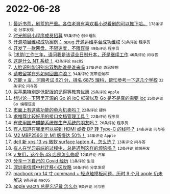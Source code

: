 # 2022-06-28

1. [最近书荒，剧荒的严重。各位老哥有喜欢看小说看剧的可以推下哈。](https://www.v2ex.com/t/862603) `178条评论` `分享发现`
1. [时光邮局小程序成员招募](https://www.v2ex.com/t/862632) `55条评论` `创业组队`
1. [开源项目维权成功案例： spug 开源运维平台成功维权](https://www.v2ex.com/t/862599) `51条评论` `程序员`
1. [开发了一款网盘，不限速度，不限容量](https://www.v2ex.com/t/862608) `49条评论` `程序员`
1. [[求助]工作三年，请问我是该读全日制升本，还是继续工作](https://www.v2ex.com/t/862648) `46条评论` `问与答`
1. [这是什么 NT 系统！](https://www.v2ex.com/t/862658) `43条评论` `macOS`
1. [人脸识别能识别出双胞胎谁是谁来吗](https://www.v2ex.com/t/862633) `37条评论` `奇思妙想`
1. [请教留学在外如何回国冲浪？](https://www.v2ex.com/t/862636) `34条评论` `宽带症候群`
1. [万能 v 友，河南考试 621 分，排名 6875 理科，帮忙参考一下这几个学校](https://www.v2ex.com/t/862656) `32条评论` `问与答`
1. [买苹果特别是低配版的记得等教育优惠](https://www.v2ex.com/t/862642) `25条评论` `Apple`
1. [想讨论一下阿里开源的 Go 的 IoC 框架以及 Go 是不是真的需要 ioc](https://www.v2ex.com/t/862639) `25条评论` `Go 编程语言`
1. [市面上有这些功能的单片机卖吗？](https://www.v2ex.com/t/862621) `22条评论` `硬件`
1. [求推荐比较好用的接口文档管理工具？](https://www.v2ex.com/t/862607) `22条评论` `程序员`
1. [有使用国产麒麟系统做生产系统的朋友吗？](https://www.v2ex.com/t/862647) `20条评论` `程序员`
1. [有人知道在哪里可以买到 HDMI 或者 DP 转 Type-C 的线吗？](https://www.v2ex.com/t/862659) `14条评论` `问与答`
1. [M2 MBP256G 比 M1 版慢达 50%！](https://www.v2ex.com/t/862602) `14条评论` `Apple`
1. [dell 新 xps 13 vs 微软 surface laptop 4，怎么选？](https://www.v2ex.com/t/862673) `13条评论` `问与答`
1. [有人在学习前端的过程中，总是遇到这样的烦恼吗？](https://www.v2ex.com/t/862657) `12条评论` `前端开发`
1. [v 友们，这个伤 4S 店是怎么修呢](https://www.v2ex.com/t/862614) `12条评论` `汽车`
1. [分享一下自己的 Covid 经历](https://www.v2ex.com/t/862622) `11条评论` `生活`
1. [深圳电信城中村迁移小区攻略](https://www.v2ex.com/t/862605) `10条评论` `分享发现`
1. [macbook pro 14 寸 command + 轻点触摸板问题，历时 9 个月 apple 仍未解决](https://www.v2ex.com/t/862643) `9条评论` `macOS`
1. [apple wacth 总是忘记戴 怎么办](https://www.v2ex.com/t/862626) `9条评论` `问与答`
